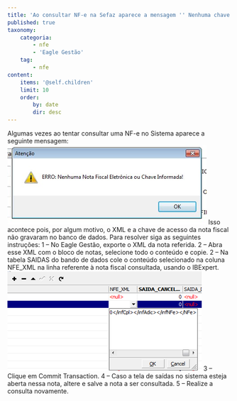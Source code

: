 ```yaml
---
title: 'Ao consultar NF-e na Sefaz aparece a mensagem '' Nenhuma chave informada'''
published: true
taxonomy:
    categoria:
        - nfe
        - 'Eagle Gestão'
    tag:
        - nfe
content:
    items: '@self.children'
    limit: 10
    order:
        by: date
        dir: desc
---
```


Algumas vezes ao tentar consultar uma NF-e no Sistema aparece a seguinte mensagem:
![](FAQ1.jpg)
Isso acontece pois, por algum motivo, o XML e a chave de acesso da nota fiscal não gravaram no banco de dados.
Para resolver siga as seguintes instruções:
1 – No Eagle Gestão, exporte o XML da nota referida.
2 – Abra esse XML com o bloco de notas, selecione todo o conteúdo e copie.
2 – Na tabela SAIDAS do bando de dados cole o conteúdo selecionado na coluna NFE_XML na linha referente à nota fiscal consultada, usando o IBExpert.
![](FAQ2.png)
3 – Clique em Commit Transaction.
4 – Caso a tela de saídas no sistema esteja aberta nessa nota, altere e salve a nota a ser consultada.
5 – Realize a consulta novamente.
